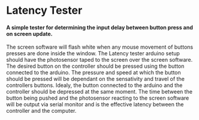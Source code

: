 # Latency Tester
<h4>A simple tester for determining the input delay between button press and on screen update.</h4>

The screen software will flash white when any mouse movement of buttons presses are done inside the window.
The Latency tester arduino setup should have the photosensor taped to the screen over the screen software. The desired button on the controller should
be pressed using the button connected to the arduino. The pressure and speed at which the button should be pressed will be dependant on the sensativity and travel of the controllers buttons.
Idealy, the button connected to the arduino and the controller should be depressed at the same moment. The time between the button being pushed and the photosensor
reacting to the screen software will be output via serial monitor and is the effective latency between the controller and the computer.

